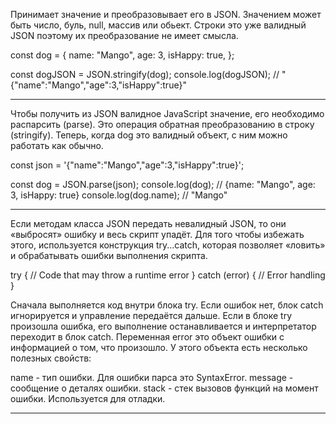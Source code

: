 <!-- Метод JSON.stringify() -->
Принимает значение и преобразовывает его в JSON. Значением может быть число, буль, null, массив или обьект. Строки это уже валидный JSON поэтому их преобразование не имеет смысла.

const dog = {
  name: "Mango",
  age: 3,
  isHappy: true,
};

const dogJSON = JSON.stringify(dog);
console.log(dogJSON); // "{"name":"Mango","age":3,"isHappy":true}"
______________________________________

<!-- Метод JSON.parse() -->
Чтобы получить из JSON валидное JavaScript значение, его необходимо распарсить (parse). Это операция обратная преобразованию в строку (stringify). Теперь, когда dog это валидный объект, с ним можно работать как обычно.

const json = '{"name":"Mango","age":3,"isHappy":true}';

const dog = JSON.parse(json);
console.log(dog); // {name: "Mango", age: 3, isHappy: true}
console.log(dog.name); // "Mango"
__________________________________________

<!-- Oбработка ошибок -->
Если методам класса JSON передать невалидный JSON, то они «выбросят» ошибку и весь скрипт упадёт. Для того чтобы избежать этого, используется конструкция try...catch, которая позволяет «ловить» и обрабатывать ошибки выполнения скрипта.

try {
  // Code that may throw a runtime error
} catch (error) {
  // Error handling
}

Сначала выполняется код внутри блока try.
Если ошибок нет, блок catch игнорируется и управление передаётся дальше.
Если в блоке try произошла ошибка, его выполнение останавливается и интерпретатор переходит в блок catch.
Переменная error это объект ошибки с информацией о том, что произошло. У этого объекта есть несколько полезных свойств:

name - тип ошибки. Для ошибки парса это SyntaxError.
message - сообщение о деталях ошибки.
stack - стек вызовов функций на момент ошибки. Используется для отладки.
_____________________________
